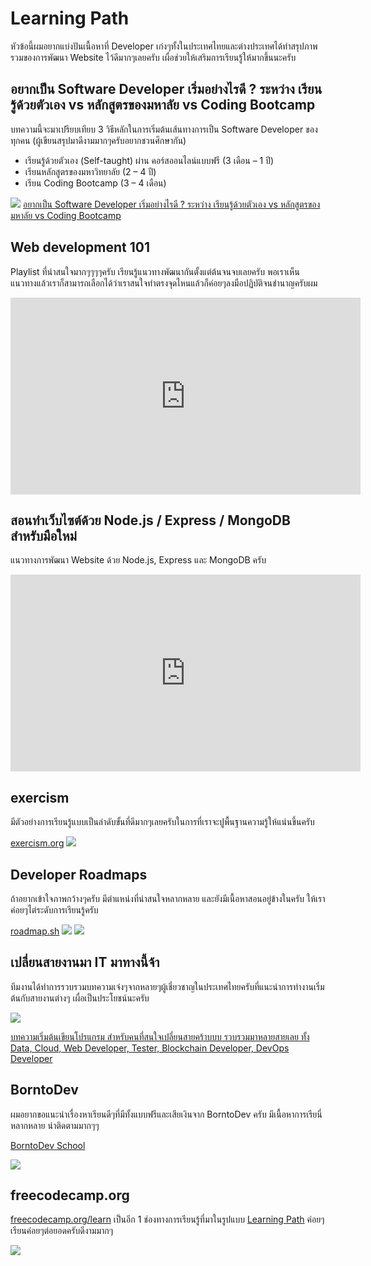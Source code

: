 # Learning Path
หัวข้อนี้ผมอยากแบ่งปันเนื้อหาที่ Developer เก่งๆทั้งในประเทศไทยและต่างประเทศได้ทำสรุปภาพรวมของการพัฒนา Website ไว้ดีมากๆเลยครับ เผื่อช่วยให้เสริมการเรียนรู้ให้มากขึ้นนะครับ

## อยากเป็น Software Developer เริ่มอย่างไรดี ? ระหว่าง เรียนรู้ด้วยตัวเอง vs หลักสูตรของมหาลัย vs Coding Bootcamp
 บทความนี้จะมาเปรียบเทียบ 3 วิธีหลักในการเริ่มต้นเส้นทางการเป็น Software Developer ของทุกคน (ผู้เขียนสรุปมาดีงามมากๆครับอยากชวนศึกษากัน)
- เรียนรู้ด้วยตัวเอง (Self-taught) ผ่าน คอร์สออนไลน์แบบฟรี (3 เดือน – 1 ปี)
- เรียนหลักสูตรของมหาวิทยาลัย (2 – 4 ปี)
- เรียน Coding Bootcamp (3 – 4 เดือน)

![](./images/web-guideline-33.jpg)
[อยากเป็น Software Developer เริ่มอย่างไรดี ? ระหว่าง เรียนรู้ด้วยตัวเอง vs หลักสูตรของมหาลัย vs Coding Bootcamp](https://datayolk.net/technology/learning-to-code-self-taught-vs-bootcamp-vs-cs-degree/)

## Web development 101

Playlist ที่น่าสนใจมากๆๆๆๆครับ เรียนรู้แนวทางพัฒนากันตั้งแต่ต้นจนจบเลยครับ พอเราเห็นแนวทางแล้วเราก็สามารถเลือกได้ว่าเราสนใจทำตรงจุดไหนแล้วก็ค่อยๆลงมือปฏิบัติจนชำนาญครับผม

<iframe width="560" height="315" src="https://www.youtube.com/embed/videoseries?si=p3yyC_dPXU4oVCam&amp;list=PLwZ0y9k-cYXCSSU3ujBqBWMbtZcW2OGkA" title="YouTube video player" frameborder="0" allow="accelerometer; autoplay; clipboard-write; encrypted-media; gyroscope; picture-in-picture; web-share" referrerpolicy="strict-origin-when-cross-origin" allowfullscreen></iframe>

## สอนทำเว็บไซต์ด้วย Node.js / Express / MongoDB สำหรับมือใหม่
แนวทางการพัฒนา Website ด้วย Node.js, Express และ MongoDB ครับ

<iframe width="560" height="315" src="https://www.youtube.com/embed/videoseries?si=-gty98moIDXWjnv6&amp;list=PLJIYqUDFnH-EQoFajb4b6u34q1w7t_y5N" title="YouTube video player" frameborder="0" allow="accelerometer; autoplay; clipboard-write; encrypted-media; gyroscope; picture-in-picture; web-share" referrerpolicy="strict-origin-when-cross-origin" allowfullscreen></iframe>

## exercism
มีตัวอย่างการเรียนรู้แบบเป็นลำดับขั้นที่ดีมากๆเลยครับในการที่เราจะปูพื้นฐานความรู้ให้แน่นขึ้นครับ

[exercism.org](https://exercism.org/)
![](./images/web-guideline-04.png)

## Developer Roadmaps
ถ้าอยากเข้าใจภาพกว้างๆครับ มีตำแหน่งที่น่าสนใจหลากหลาย และยังมีเนื้อหาสอนอยู่ข้างในครับ ให้เราค่อยๆไต่ระดับการเรียนรู้ครับ

[roadmap.sh](https://roadmap.sh/)
![](./images/web-guideline-05.png)
![](./images/web-guideline-06.png)

## เปลี่ยนสายงานมา IT มาทางนี้จ้า
ทีมงานได้ทำการรวบรวมบทความเจ๋งๆจากหลายๆผู้เชี่ยวชาญในประเทศไทยครับที่แนะนำการทำงานเริ่มต้นกับสายงานต่างๆ เผื่อเป็นประโยชน์นะครับ

![](./images/web-guideline-32.jpg)

[บทความเริ่มต้นเขียนโปรแกรม สำหรับคนที่สนใจเปลี่ยนสายคร้าบบบ
รวบรวมมาหลายสายเลย ทั้ง Data, Cloud, Web Developer, Tester, Blockchain Developer, DevOps Developer](https://medium.com/t-t-software-solution/%E0%B8%9A%E0%B8%97%E0%B8%84%E0%B8%A7%E0%B8%B2%E0%B8%A1%E0%B9%80%E0%B8%A3%E0%B8%B4%E0%B9%88%E0%B8%A1%E0%B8%95%E0%B9%89%E0%B8%99%E0%B9%80%E0%B8%82%E0%B8%B5%E0%B8%A2%E0%B8%99%E0%B9%82%E0%B8%9B%E0%B8%A3%E0%B9%81%E0%B8%81%E0%B8%A3%E0%B8%A1-%E0%B8%AA%E0%B8%B3%E0%B8%AB%E0%B8%A3%E0%B8%B1%E0%B8%9A%E0%B8%84%E0%B8%99%E0%B8%97%E0%B8%B5%E0%B9%88%E0%B8%AA%E0%B8%99%E0%B9%83%E0%B8%88%E0%B9%80%E0%B8%9B%E0%B8%A5%E0%B8%B5%E0%B9%88%E0%B8%A2%E0%B8%99%E0%B8%AA%E0%B8%B2%E0%B8%A2%E0%B8%84%E0%B8%A3%E0%B9%89%E0%B8%B2%E0%B8%9A%E0%B8%9A%E0%B8%9A-990dc3ed3d3e)

## BorntoDev
ผมอยากขอแนะนำเรื่องหาเรียนดีๆที่มีทั้งแบบฟรีและเสียเงินจาก BorntoDev ครับ มีเนื้อหาการเรียนี่หลากหลาย น่าติดตามมากๆๆ

[BorntoDev School](https://school.borntodev.com/)

![](./images/web-guideline-07.png)

## freecodecamp.org
[freecodecamp.org/learn](https://www.freecodecamp.org/learn/) เป็นอีก 1 ช่องทางการเรียนรู้ที่มาในรูปแบบ [Learning Path](https://www.freecodecamp.org/learn/) ค่อยๆเรียนค่อยๆต่อยอดครับดีงามมากๆ

![](./images/web-guideline-08.png)